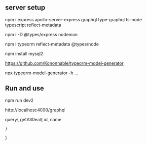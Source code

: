 

## server setup


npm i express apollo-server-express graphql type-graphql ts-node typescript reflect-metadata

npm i -D @types/express nodemon

npm i typeorm reflect-metadata @types/node 

npm install mysql2 



https://github.com/Kononnable/typeorm-model-generator

npx typeorm-model-generator -h  ...


## Run and use

npm run dev2

http://localhost:4000/graphql


query{
  getAllDeal{
    id,
    name
  
	}

}





